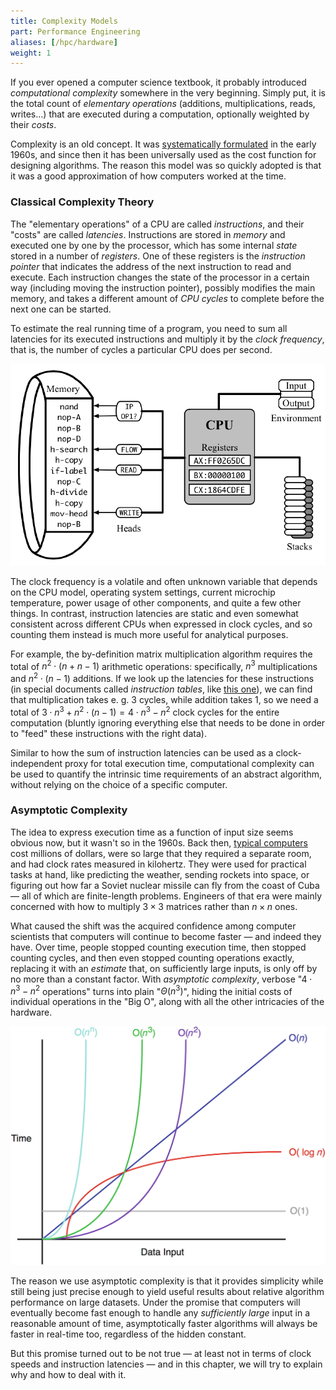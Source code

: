 ```yaml
---
title: Complexity Models
part: Performance Engineering
aliases: [/hpc/hardware]
weight: 1
---
```


If you ever opened a computer science textbook, it probably introduced *computational complexity* somewhere in the very beginning. Simply put, it is the total count of *elementary operations* (additions, multiplications, reads, writes…) that are executed during a computation, optionally weighted by their *costs*.

Complexity is an old concept. It was [systematically formulated](http://www.cs.albany.edu/~res/comp_complexity_ams_1965.pdf) in the early 1960s, and since then it has been universally used as the cost function for designing algorithms. The reason this model was so quickly adopted is that it was a good approximation of how computers worked at the time.

### Classical Complexity Theory

The "elementary operations" of a CPU are called *instructions*, and their "costs" are called *latencies*. Instructions are stored in *memory* and executed one by one by the processor, which has some internal *state* stored in a number of *registers*. One of these registers is the *instruction pointer* that indicates the address of the next instruction to read and execute. Each instruction changes the state of the processor in a certain way (including moving the instruction pointer), possibly modifies the main memory, and takes a different amount of *CPU cycles* to complete before the next one can be started.

To estimate the real running time of a program, you need to sum all latencies for its executed instructions and multiply it by the *clock frequency*, that is, the number of cycles a particular CPU does per second. 

![](img/cpu.png)

The clock frequency is a volatile and often unknown variable that depends on the CPU model, operating system settings, current microchip temperature, power usage of other components, and quite a few other things. In contrast, instruction latencies are static and even somewhat consistent across different CPUs when expressed in clock cycles, and so counting them instead is much more useful for analytical purposes.

For example, the by-definition matrix multiplication algorithm requires the total of $n^2 \cdot (n + n - 1)$ arithmetic operations: specifically, $n^3$ multiplications and $n^2 \cdot (n - 1)$ additions. If we look up the latencies for these instructions (in special documents called *instruction tables*, like [this one](https://www.agner.org/optimize/instruction_tables.pdf)), we can find that multiplication takes e. g. 3 cycles, while addition takes 1, so we need a total of $3 \cdot n^3 + n^2 \cdot (n - 1) = 4 \cdot n^3 - n^2$ clock cycles for the entire computation (bluntly ignoring everything else that needs to be done in order to "feed" these instructions with the right data).

Similar to how the sum of instruction latencies can be used as a clock-independent proxy for total execution time, computational complexity can be used to quantify the intrinsic time requirements of an abstract algorithm, without relying on the choice of a specific computer.

### Asymptotic Complexity

The idea to express execution time as a function of input size seems obvious now, but it wasn't so in the 1960s. Back then, [typical computers](https://en.wikipedia.org/wiki/CDC_1604) cost millions of dollars, were so large that they required a separate room, and had clock rates measured in kilohertz. They were used for practical tasks at hand, like predicting the weather, sending rockets into space, or figuring out how far a Soviet nuclear missile can fly from the coast of Cuba — all of which are finite-length problems. Engineers of that era were mainly concerned with how to multiply $3 \times 3$ matrices rather than $n \times n$ ones.

What caused the shift was the acquired confidence among computer scientists that computers will continue to become faster — and indeed they have. Over time, people stopped counting execution time, then stopped counting cycles, and then even stopped counting operations exactly, replacing it with an *estimate* that, on sufficiently large inputs, is only off by no more than a constant factor. With *asymptotic complexity*, verbose "$4 \cdot n^3 - n^2$ operations" turns into plain "$\Theta(n^3)$", hiding the initial costs of individual operations in the "Big O", along with all the other intricacies of the hardware.

![](img/complexity.jpg)

The reason we use asymptotic complexity is that it provides simplicity while still being just precise enough to yield useful results about relative algorithm performance on large datasets. Under the promise that computers will eventually become fast enough to handle any *sufficiently large* input in a reasonable amount of time, asymptotically faster algorithms will always be faster in real-time too, regardless of the hidden constant.

But this promise turned out to be not true — at least not in terms of clock speeds and instruction latencies — and in this chapter, we will try to explain why and how to deal with it.
